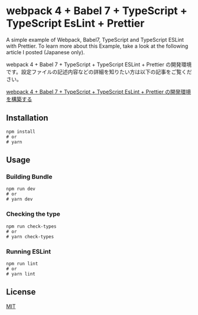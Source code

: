 # webpack 4 + Babel 7 + TypeScript + TypeScript EsLint + Prettier

A simple example of Webpack, Babel7, TypeScript and TypeScript ESLint with Prettier. To learn more about this Example, take a look at the following article I posted (Japanese only).

webpack 4 + Babel 7 + TypeScript + TypeScript ESLint + Prettier の開発環境です。設定ファイルの記述内容などの詳細を知りたい方は以下の記事をご覧ください。

[webpack 4 + Babel 7 + TypeScript + TypeScript EsLint + Prettier の開発環境を構築する](https://qiita.com/soarflat/items/d583356e46250a529ed5)

## Installation

```shell
npm install
# or
# yarn
```

## Usage

### Building Bundle

```shell
npm run dev
# or
# yarn dev
```

### Checking the type

```shell
npm run check-types
# or
# yarn check-types
```

### Running ESLint

```shell
npm run lint
# or
# yarn lint
```

## License

[MIT](https://opensource.org/licenses/MIT)
